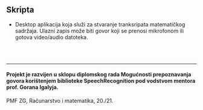 ## Skripta
- Desktop aplikacija koja služi za stvaranje tranksripata matematičkog sadržaja. Ulazni zapis može biti govor koji se prenosi mikrofonom ili gotova video/audio datoteka. 
<br>
<br>

***

#### Projekt je razvijen u sklopu diplomskog rada Mogućnosti prepoznavanja govora korištenjem biblioteke SpeechRecognition pod vodstvom mentora prof. Gorana Igalyja.
PMF ZG, Računarstvo i matematika, 20./21.
